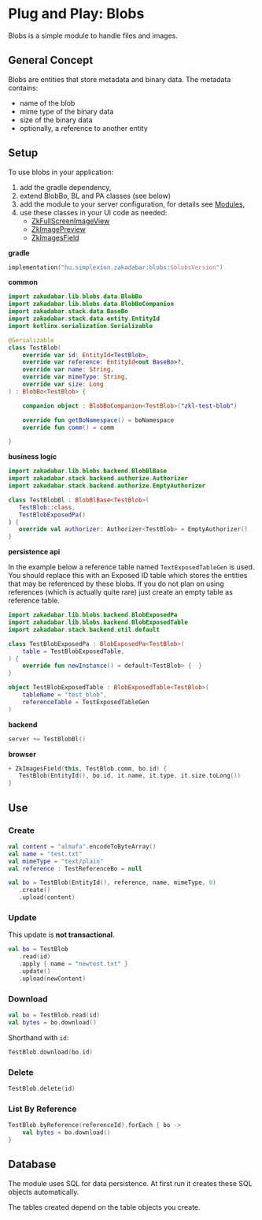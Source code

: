 # Plug and Play: Blobs

Blobs is a simple module to handle files and images.

## General Concept

Blobs are entities that store metadata and binary data. The metadata contains:

- name of the blob
- mime type of the binary data
- size of the binary data
- optionally, a reference to another entity

## Setup

To use blobs in your application:

1. add the gradle dependency,
1. extend BlobBo, BL and PA classes (see below)
1. add the module to your server configuration, for details see [Modules](../../backend/Modules.md),
1. use these classes in your UI code as needed:
    - [ZkFullScreenImageView](../../../../../lib/blobs/src/jsMain/kotlin/zakadabar/lib/blobs/frontend/image/ZkFullScreenImageView.kt)
    - [ZkImagePreview](../../../../../lib/blobs/src/jsMain/kotlin/zakadabar/lib/blobs/frontend/image/ZkImagePreview.kt)
    - [ZkImagesField](../../../../../lib/blobs/src/jsMain/kotlin/zakadabar/lib/blobs/frontend/image/ZkImagesField.kt)

**gradle**

```kotlin
implementation("hu.simplexion.zakadabar:blobs:$blobsVersion")
```

**common**

```kotlin
import zakadabar.lib.blobs.data.BlobBo
import zakadabar.lib.blobs.data.BlobBoCompanion
import zakadabar.stack.data.BaseBo
import zakadabar.stack.data.entity.EntityId
import kotlinx.serialization.Serializable

@Serializable
class TestBlob(
    override var id: EntityId<TestBlob>,
    override var reference: EntityId<out BaseBo>?,
    override var name: String,
    override var mimeType: String,
    override var size: Long
) : BlobBo<TestBlob> {

    companion object : BlobBoCompanion<TestBlob>("zkl-test-blob")

    override fun getBoNamespace() = boNamespace
    override fun comm() = comm

}
```

**business logic**

```kotlin
import zakadabar.lib.blobs.backend.BlobBlBase
import zakadabar.stack.backend.authorize.Authorizer
import zakadabar.stack.backend.authorize.EmptyAuthorizer

class TestBlobBl : BlobBlBase<TestBlob>(
   TestBlob::class,
   TestBlobExposedPa()
) {
   override val authorizer: Authorizer<TestBlob> = EmptyAuthorizer()
}
```

**persistence api**

<div data-zk-enrich="Note" data-zk-flavour="Info" data-zk-title="Reference Table">

In the example below a reference table named `TextExposedTableGen` is used. You 
should replace this with an Exposed ID table which stores the entities that
may be referenced by these blobs. If you do not plan on using references
(which is actually quite rare) just create an empty table as reference table.

</div>


```kotlin
import zakadabar.lib.blobs.backend.BlobExposedPa
import zakadabar.lib.blobs.backend.BlobExposedTable
import zakadabar.stack.backend.util.default

class TestBlobExposedPa : BlobExposedPa<TestBlob>(
    table = TestBlobExposedTable,
) {
    override fun newInstance() = default<TestBlob> {  }
}

object TestBlobExposedTable : BlobExposedTable<TestBlob>(
    tableName = "test_blob",
    referenceTable = TestExposedTableGen
)
```

**backend**

```kotlin
server += TestBlobBl()
```

**browser**

```kotlin
+ ZkImagesField(this, TestBlob.comm, bo.id) {
   TestBlob(EntityId(), bo.id, it.name, it.type, it.size.toLong())
}
```

## Use

### Create

```kotlin
val content = "almafa".encodeToByteArray()
val name = "test.txt"
val mimeType = "text/plain"
val reference : TestReferenceBo = null

val bo = TestBlob(EntityId(), reference, name, mimeType, 0)
   .create()
   .upload(content)
```

### Update

This update is **not transactional**.

```kotlin
val bo = TestBlob
   .read(id)
   .apply { name = "newtest.txt" }
   .update()
   .upload(newContent)
```

### Download

```kotlin
val bo = TestBlob.read(id)
val bytes = bo.download()
```

Shorthand with `id`:

```kotlin
TestBlob.download(bo.id)
```

### Delete

```kotlin
TestBlob.delete(id)
```

### List By Reference

```kotlin
TestBlob.byReference(referenceId).forEach { bo ->
    val bytes = bo.download()
}
```

## Database

The module uses SQL for data persistence. At first run it creates these SQL
objects automatically.

The tables created depend on the table objects you create.